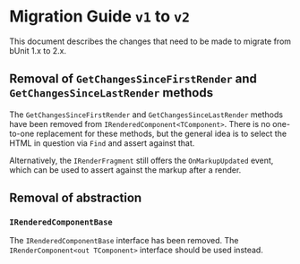 # Migration Guide `v1` to `v2`
This document describes the changes that need to be made to migrate from bUnit 1.x to 2.x.

## Removal of `GetChangesSinceFirstRender` and `GetChangesSinceLastRender` methods
The `GetChangesSinceFirstRender` and `GetChangesSinceLastRender` methods have been removed from `IRenderedComponent<TComponent>`. There is no one-to-one replacement for these methods, but the general idea is to select the HTML in question via `Find` and assert against that.

Alternatively, the `IRenderFragment` still offers the `OnMarkupUpdated` event, which can be used to assert against the markup after a render.

## Removal of abstraction

### `IRenderedComponentBase`
The `IRenderedComponentBase` interface has been removed. The `IRenderComponent<out TComponent>` interface should be used instead.